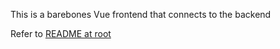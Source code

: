 This is a barebones Vue frontend that connects to the backend

Refer to [README at root](../README.md)
